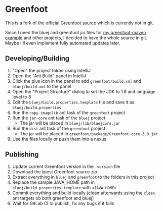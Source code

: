 # Greenfoot

This is a fork of the [official Greenfoot source](https://www.greenfoot.org/site/download_source) which is currently not in git.

Since I need the bluej and greenfoot jar files for [my greenfoot-maven example](https://lerks.blog/making-games-with-greenfoot-without-greenfoot/) and other projects, I decided to have the whole source in git. 
Maybe I'll even implement fully automated updates later.

## Developing/Building

1. "Open" the project folder using IntelliJ
2. Open the "Ant Build" panel in IntelliJ
3. Click the plus icon in the panel to add `greenfoot/build.xml` and `bluej/build.xml` to the panel
4. Open the "Project Structure" dialog to set the JDK to 1.8 and language level to 8
5. Edit the `bluej/build.properties.template` file and save it as `bluej/build.properties`
6. Run the `copy-imagelib` ant task of the `greenfoot` project
7. Run the `jar-core` ant task of the `bluej` project
    - The jar will be placed in `bluej/lib/bluejcore.jar`
8. Run the `dist` ant task of the `greenfoot` project
    - The jar will be placed in `greenfoot/package/Greenfoot-core-3.0.jar`
9. Use the files locally or push them into a nexus

## Publishing

1. Update current Greenfoot version in the `.version` file
2. Download the latest Greenfoot source zip
3. Extract everything in `bluej` and `greenfoot` to the folders in this project
4. Replace the sample JAVA_HOME path in `bluej/build.properties.template` with `<JAVA_HOME>`
5. Commit everything and build locally (clean afterwards using the `clean` ant targets ob both greenfoot and bluej)
6. Wait for GitLab CI to publish, fix any bugs if it fails
